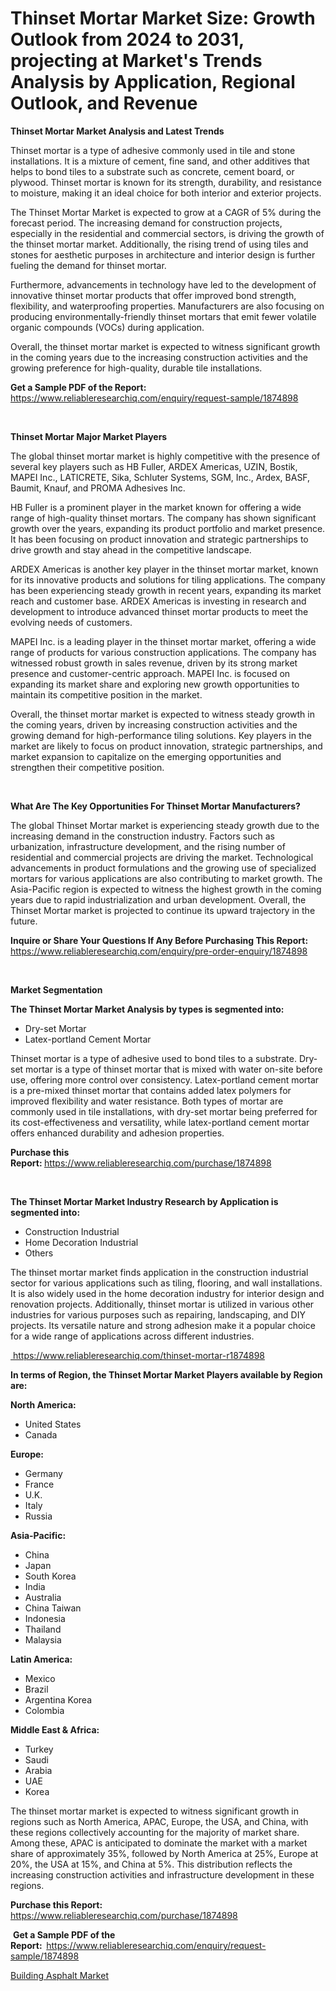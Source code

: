 <p><h1>Thinset Mortar Market Size: Growth Outlook from 2024 to 2031, projecting at Market's Trends Analysis by Application, Regional Outlook, and Revenue</h1></p><p><strong>Thinset Mortar Market Analysis and Latest Trends</strong></p>
<p><p>Thinset mortar is a type of adhesive commonly used in tile and stone installations. It is a mixture of cement, fine sand, and other additives that helps to bond tiles to a substrate such as concrete, cement board, or plywood. Thinset mortar is known for its strength, durability, and resistance to moisture, making it an ideal choice for both interior and exterior projects.</p><p>The Thinset Mortar Market is expected to grow at a CAGR of 5% during the forecast period. The increasing demand for construction projects, especially in the residential and commercial sectors, is driving the growth of the thinset mortar market. Additionally, the rising trend of using tiles and stones for aesthetic purposes in architecture and interior design is further fueling the demand for thinset mortar.</p><p>Furthermore, advancements in technology have led to the development of innovative thinset mortar products that offer improved bond strength, flexibility, and waterproofing properties. Manufacturers are also focusing on producing environmentally-friendly thinset mortars that emit fewer volatile organic compounds (VOCs) during application.</p><p>Overall, the thinset mortar market is expected to witness significant growth in the coming years due to the increasing construction activities and the growing preference for high-quality, durable tile installations.</p></p>
<p><strong>Get a Sample PDF of the Report:&nbsp;</strong> <a href="https://www.reliableresearchiq.com/enquiry/request-sample/1874898">https://www.reliableresearchiq.com/enquiry/request-sample/1874898</a></p>
<p>&nbsp;</p>
<p><strong>Thinset Mortar Major Market Players</strong></p>
<p><p>The global thinset mortar market is highly competitive with the presence of several key players such as HB Fuller, ARDEX Americas, UZIN, Bostik, MAPEI Inc., LATICRETE, Sika, Schluter Systems, SGM, Inc., Ardex, BASF, Baumit, Knauf, and PROMA Adhesives Inc. </p><p>HB Fuller is a prominent player in the market known for offering a wide range of high-quality thinset mortars. The company has shown significant growth over the years, expanding its product portfolio and market presence. It has been focusing on product innovation and strategic partnerships to drive growth and stay ahead in the competitive landscape.</p><p>ARDEX Americas is another key player in the thinset mortar market, known for its innovative products and solutions for tiling applications. The company has been experiencing steady growth in recent years, expanding its market reach and customer base. ARDEX Americas is investing in research and development to introduce advanced thinset mortar products to meet the evolving needs of customers.</p><p>MAPEI Inc. is a leading player in the thinset mortar market, offering a wide range of products for various construction applications. The company has witnessed robust growth in sales revenue, driven by its strong market presence and customer-centric approach. MAPEI Inc. is focused on expanding its market share and exploring new growth opportunities to maintain its competitive position in the market.</p><p>Overall, the thinset mortar market is expected to witness steady growth in the coming years, driven by increasing construction activities and the growing demand for high-performance tiling solutions. Key players in the market are likely to focus on product innovation, strategic partnerships, and market expansion to capitalize on the emerging opportunities and strengthen their competitive position.</p></p>
<p>&nbsp;</p>
<p><strong>What Are The Key Opportunities For Thinset Mortar Manufacturers?</strong></p>
<p><p>The global Thinset Mortar market is experiencing steady growth due to the increasing demand in the construction industry. Factors such as urbanization, infrastructure development, and the rising number of residential and commercial projects are driving the market. Technological advancements in product formulations and the growing use of specialized mortars for various applications are also contributing to market growth. The Asia-Pacific region is expected to witness the highest growth in the coming years due to rapid industrialization and urban development. Overall, the Thinset Mortar market is projected to continue its upward trajectory in the future.</p></p>
<p><strong>Inquire or Share Your Questions If Any Before Purchasing This Report:</strong> <a href="https://www.reliableresearchiq.com/enquiry/pre-order-enquiry/1874898">https://www.reliableresearchiq.com/enquiry/pre-order-enquiry/1874898</a></p>
<p>&nbsp;</p>
<p><strong>Market Segmentation</strong></p>
<p><strong>The Thinset Mortar Market Analysis by types is segmented into:</strong></p>
<p><ul><li>Dry-set Mortar</li><li>Latex-portland Cement Mortar</li></ul></p>
<p><p>Thinset mortar is a type of adhesive used to bond tiles to a substrate. Dry-set mortar is a type of thinset mortar that is mixed with water on-site before use, offering more control over consistency. Latex-portland cement mortar is a pre-mixed thinset mortar that contains added latex polymers for improved flexibility and water resistance. Both types of mortar are commonly used in tile installations, with dry-set mortar being preferred for its cost-effectiveness and versatility, while latex-portland cement mortar offers enhanced durability and adhesion properties.</p></p>
<p><strong>Purchase this Report:&nbsp;</strong><a href="https://www.reliableresearchiq.com/purchase/1874898">https://www.reliableresearchiq.com/purchase/1874898</a></p>
<p>&nbsp;</p>
<p><strong>The Thinset Mortar Market Industry Research by Application is segmented into:</strong></p>
<p><ul><li>Construction Industrial</li><li>Home Decoration Industrial</li><li>Others</li></ul></p>
<p><p>The thinset mortar market finds application in the construction industrial sector for various applications such as tiling, flooring, and wall installations. It is also widely used in the home decoration industry for interior design and renovation projects. Additionally, thinset mortar is utilized in various other industries for various purposes such as repairing, landscaping, and DIY projects. Its versatile nature and strong adhesion make it a popular choice for a wide range of applications across different industries.</p></p>
<p><a href="https://www.reliableresearchiq.com/thinset-mortar-r1874898">&nbsp;https://www.reliableresearchiq.com/thinset-mortar-r1874898</a></p>
<p><strong>In terms of Region, the Thinset Mortar Market Players available by Region are:</strong></p>
<p>
    <p> <strong> North America: </strong>
        <ul>
            <li>United States</li>
            <li>Canada</li>
        </ul>
        </p> 
    <p> <strong> Europe: </strong>
        <ul>
            <li>Germany</li>
            <li>France</li>
            <li>U.K.</li>
            <li>Italy</li>
            <li>Russia</li>
        </ul>
        </p> 
    <p> <strong> Asia-Pacific: </strong>
        <ul>
            <li>China</li>
            <li>Japan</li>
            <li>South Korea</li>
            <li>India</li>
            <li>Australia</li>
            <li>China Taiwan</li>
            <li>Indonesia</li>
            <li>Thailand</li>
            <li>Malaysia</li>
        </ul>
        </p> 
    <p> <strong> Latin America: </strong>
        <ul>
            <li>Mexico</li>
            <li>Brazil</li>
            <li>Argentina Korea</li>
            <li>Colombia</li>
        </ul>
        </p> 
    <p> <strong> Middle East & Africa: </strong>
        <ul>
            <li>Turkey</li>
            <li>Saudi</li>
            <li>Arabia</li>
            <li>UAE</li>
            <li>Korea</li>
        </ul>
    </p>
    </p>
<p><p>The thinset mortar market is expected to witness significant growth in regions such as North America, APAC, Europe, the USA, and China, with these regions collectively accounting for the majority of market share. Among these, APAC is anticipated to dominate the market with a market share of approximately 35%, followed by North America at 25%, Europe at 20%, the USA at 15%, and China at 5%. This distribution reflects the increasing construction activities and infrastructure development in these regions.</p></p>
<p><strong>Purchase this Report: </strong><a href="https://www.reliableresearchiq.com/purchase/1874898">https://www.reliableresearchiq.com/purchase/1874898</a></p>
<p>&nbsp;<strong>Get a Sample PDF of the Report:&nbsp;&nbsp;</strong><a href="https://www.reliableresearchiq.com/enquiry/request-sample/1874898">https://www.reliableresearchiq.com/enquiry/request-sample/1874898</a></p>
<p><strong></strong></p>
<p><p><a href="https://github.com/kairirfan6/Market-Research-Report-List-1/blob/main/building-asphalt-market.md">Building Asphalt Market</a></p></p>